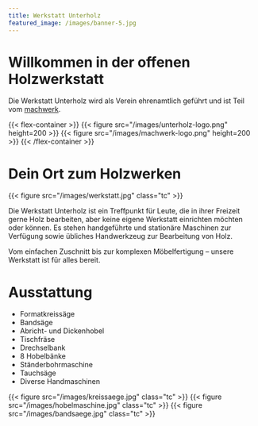 ```yaml
---
title: Werkstatt Unterholz
featured_image: /images/banner-5.jpg
---
```


# Willkommen in der offenen Holzwerkstatt

Die Werkstatt Unterholz wird als Verein ehrenamtlich geführt und ist Teil vom
[machwerk](http://machwerk-winterthur.ch).  

{{< flex-container >}}
{{< figure src="/images/unterholz-logo.png" height=200 >}}
{{< figure src="/images/machwerk-logo.png" height=200 >}}
{{< /flex-container >}}

# Dein Ort zum Holzwerken

{{< figure src="/images/werkstatt.jpg" class="tc" >}}

Die Werkstatt Unterholz ist ein Treffpunkt für Leute, die in ihrer Freizeit gerne Holz bearbeiten,
aber keine eigene Werkstatt einrichten möchten oder können. Es stehen handgeführte und stationäre
Maschinen zur Verfügung sowie übliches Handwerkzeug zur Bearbeitung von Holz.

Vom einfachen Zuschnitt bis zur komplexen Möbelfertigung – unsere Werkstatt ist für alles bereit.

# Ausstattung

- Formatkreissäge
- Bandsäge
- Abricht- und Dickenhobel
- Tischfräse
- Drechselbank
- 8 Hobelbänke
- Ständerbohrmaschine
- Tauchsäge
- Diverse Handmaschinen

{{< figure src="/images/kreissaege.jpg" class="tc" >}}
{{< figure src="/images/hobelmaschine.jpg" class="tc" >}}
{{< figure src="/images/bandsaege.jpg" class="tc" >}}
